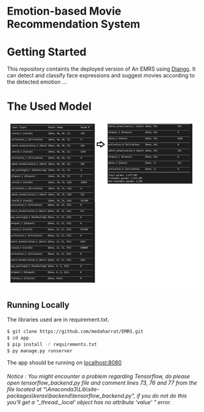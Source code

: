 # Emotion-based Movie Recommendation System

# Getting Started

This repository containts the deployed version of An EMRS using [Django](https://www.djangoproject.com/). It can detect and classify face expressions and suggest movies according to the detected emotion ...

# The Used Model

![](EMRS/static/img/model.PNG)

## Running Locally

The libraries used are in requirement.txt.
```sh
$ git clone https://github.com/medaharrat/EMRS.git
$ cd app
$ pip install -r requirements.txt
$ py manage.py runserver
```
The app should be running on [localhost:8080](http://localhost:8080/)

###### Notice : You might encounter a problem regarding Tensorflow, do please open tensorflow_backend.py file and comment lines 73, 76 and 77 from the file located at "\Anaconda3\Lib\site-packages\keras\backend\tensorflow_backend.py", if you do not do this you'll get a "_thread._local' object has no attribute 'value' " error.
